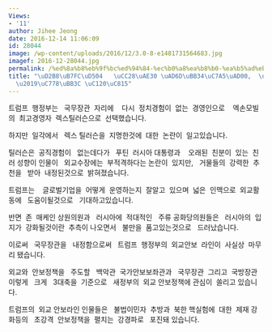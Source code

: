 ```yaml
---
Views:
- '11'
author: Jihee Jeong
date: 2016-12-14 11:06:09
id: 28044
image: /wp-content/uploads/2016/12/3.0-8-e1481731564683.jpg
imagef: 2016-12-28044.jpg
permalink: /%ed%8a%b8%eb%9f%bc%ed%94%84-%ec%b0%a8%ea%b8%b0-%ea%b5%ad%eb%ac%b4%ec%9e%a5%ea%b4%80-%ec%b9%9c%eb%9f%ac%ec%9d%b8%eb%ac%bc-%ec%84%a0%ec%a0%95/
title: "\uD2B8\uB7FC\uD504   \uCC28\uAE30 \uAD6D\uBB34\uC7A5\uAD00,  \u2018\uCE5C\uB7EC\
  \u2019\uC778\uBB3C \uC120\uC815"
---
```


트럼프  행정부는   국무장관  자리에    다시  정치경험이  없는  경영인으로    엑손모빌의  최고경영자  렉스틸러슨으로  선택했습니다.

하지만  일각에서   렉스 틸러슨을  지명한것에  대한  논란이  일고있습니다.

틸러슨은  공직경험이   없는데다가   푸틴  러시아 대통령과    오래된  친분이  있는  친러 성향이 인물이   외교수장에는  부적격하다는 논란이  있지만,   거물들의  강력한  추천을   받아  내정된것으로  밝혀졌습니다.

트럼프는    글로벌기업을  어떻게  운영하는지  잘알고  있으며  넓은  인맥으로  외교활동에   도움이될것으로   기대하고있습니다.

반면  존  매케인 상원의원과   러시아에  적대적인   주류 공화당의원들은   러시아의  입지가  강화될것이란  추측이 나오면서   불만을  품고있는것으로   드러났습니다.

이로써   국무장관을   내정함으로써   트럼프  행정부의  외교안보  라인이  사실상  마무리 됐습니다.

외교와  안보정책을   주도할   백악관  국가안보보좌관과   국무장관  그리고  국방장관   이렇게   크게   3대축을  기준으로   새정부의  외교 안보정책에 관심이  쏠리고 있습니다.

트럼프의  외교 안보라인 인물들은   불법이민자  추방과  북한 핵실험에  대한  제재 강화등의   초강격  안보정책을  펼치는  강경파로   포진돼 있습니다.